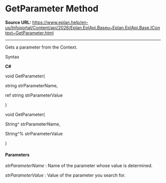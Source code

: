 # GetParameter Method

**Source URL:** https://www.eplan.help/en-us/Infoportal/Content/api/2026/Eplan.EplApi.Baseu~Eplan.EplApi.Base.IContext~GetParameter.html

---

Gets a parameter from the Context.

Syntax

**C#**



void GetParameter( 

   string strParameterName,

   ref string strParameterValue

)

void GetParameter( 

   String^ strParameterName,

   String^% strParameterValue

)


#### Parameters

*strParameterName*
:   Name of the parameter whose value is determined.

*strParameterValue*
:   Value of the parameter you search for.
